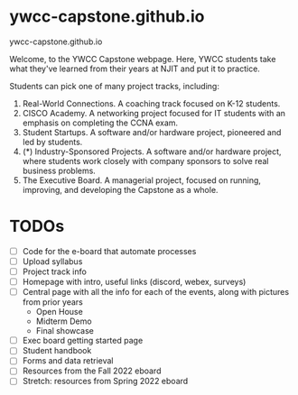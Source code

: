 # ywcc-capstone.github.io
ywcc-capstone.github.io

Welcome, to the YWCC Capstone webpage. Here, YWCC students take what they've learned from their years at NJIT and put it to practice.

Students can pick one of many project tracks, including:
1. Real-World Connections. A coaching track focused on K-12 students.
2. CISCO Academy. A networking project focused for IT students with an emphasis on completing the CCNA exam.
3. Student Startups. A software and/or hardware project, pioneered and led by students.
4. (*) Industry-Sponsored Projects. A software and/or hardware project, where students work closely with company sponsors to solve real business problems.
5. The Executive Board. A managerial project, focused on running, improving, and developing the Capstone as a whole.


# TODOs
* [ ] Code for the e-board that automate processes
* [ ] Upload syllabus
* [ ] Project track info
* [ ] Homepage with intro, useful links (discord, webex, surveys)
* [ ] Central page with all the info for each of the events, along with pictures from prior years
    * Open House
    * Midterm Demo
    * Final showcase
* [ ] Exec board getting started page
* [ ] Student handbook
* [ ] Forms and data retrieval
* [ ] Resources from the Fall 2022 eboard
* [ ] Stretch: resources from Spring 2022 eboard